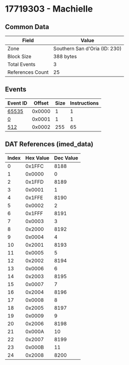 # 17719303 - Machielle

## Common Data

| Field            | Value                         |
|------------------|-------------------------------|
| Zone             | Southern San d'Oria (ID: 230) |
| Block Size       | 388 bytes                     |
| Total Events     | 3                             |
| References Count | 25                            |

## Events

| Event ID            | Offset   |   Size |   Instructions |
|---------------------|----------|--------|----------------|
| [65535](./65535.md) | 0x0000   |      1 |              1 |
| [0](./0.md)         | 0x0001   |      1 |              1 |
| [512](./512.md)     | 0x0002   |    255 |             65 |

## DAT References (imed_data)

|   Index | Hex Value   |   Dec Value |
|---------|-------------|-------------|
|       0 | 0x1FFC      |        8188 |
|       1 | 0x0000      |           0 |
|       2 | 0x1FFD      |        8189 |
|       3 | 0x0001      |           1 |
|       4 | 0x1FFE      |        8190 |
|       5 | 0x0002      |           2 |
|       6 | 0x1FFF      |        8191 |
|       7 | 0x0003      |           3 |
|       8 | 0x2000      |        8192 |
|       9 | 0x0004      |           4 |
|      10 | 0x2001      |        8193 |
|      11 | 0x0005      |           5 |
|      12 | 0x2002      |        8194 |
|      13 | 0x0006      |           6 |
|      14 | 0x2003      |        8195 |
|      15 | 0x0007      |           7 |
|      16 | 0x2004      |        8196 |
|      17 | 0x0008      |           8 |
|      18 | 0x2005      |        8197 |
|      19 | 0x0009      |           9 |
|      20 | 0x2006      |        8198 |
|      21 | 0x000A      |          10 |
|      22 | 0x2007      |        8199 |
|      23 | 0x000B      |          11 |
|      24 | 0x2008      |        8200 |
